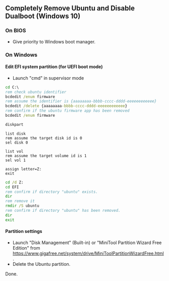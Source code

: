 ## Completely Remove Ubuntu and Disable Dualboot (Windows 10)

### On BIOS
- Give priority to Windows boot manager.

### On Windows

#### Edit EFI system partition (for UEFI boot mode)
- Launch "cmd" in supervisor mode
```bat
cd C:\
rem check ubuntu identifier
bcdedit /enum firmware
rem assume the identifier is {aaaaaaaa-bbbb-cccc-dddd-eeeeeeeeeeee}
bcdedit /delete {aaaaaaaa-bbbb-cccc-dddd-eeeeeeeeeeee}
rem confirm if the ubuntu firmware app has been removed
bcdedit /enum firmware

diskpart
```

```diskpart
list disk
rem assume the target disk id is 0
sel disk 0

list vol
rem assume the target volume id is 1
sel vol 1

assign letter=Z:
exit
```

```bat
cd /d Z:
cd EFI
rem confirm if directory "ubuntu" exists.
dir
rem remove it
rmdir /S ubuntu
rem confirm if directory "ubuntu" has been removed.
dir
exit
```

#### Partition settings
- Launch "Disk Management" (Built-in) 
or
"MiniTool Partition Wizard Free Edition" from https://www.gigafree.net/system/drive/MiniToolPartitionWizardFree.html .
- Delete the Ubuntu partition.

Done.